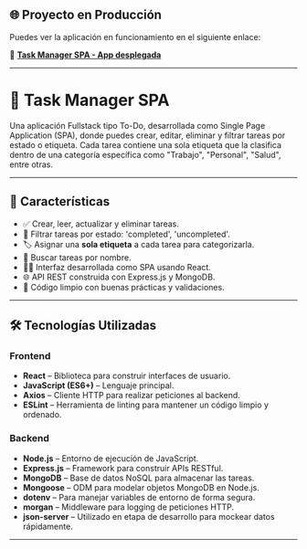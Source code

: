 ## 🌐 Proyecto en Producción

Puedes ver la aplicación en funcionamiento en el siguiente enlace:

🔗 **[Task Manager SPA - App desplegada](https://to-do-app-mern-3ezv.onrender.com/)**

---

# 📝 Task Manager SPA

Una aplicación Fullstack tipo To-Do, desarrollada como Single Page Application (SPA), donde puedes crear, editar, eliminar y filtrar tareas por estado o etiqueta. Cada tarea contiene una sola etiqueta que la clasifica dentro de una categoría específica como "Trabajo", "Personal", "Salud", entre otras.

---

## 🚀 Características

- ✅ Crear, leer, actualizar y eliminar tareas.
- 🎯 Filtrar tareas por estado: 'completed', 'uncompleted'.
- 🏷️ Asignar una **sola etiqueta** a cada tarea para categorizarla.
- 🔎 Buscar tareas por nombre.
- 🧑‍💻 Interfaz desarrollada como SPA usando React.
- 🌐 API REST construida con Express.js y MongoDB.
- 🌱 Código limpio con buenas prácticas y validaciones.

---

## 🛠️ Tecnologías Utilizadas

### Frontend

- **React** – Biblioteca para construir interfaces de usuario.
- **JavaScript (ES6+)** – Lenguaje principal.
- **Axios** – Cliente HTTP para realizar peticiones al backend.
- **ESLint** – Herramienta de linting para mantener un código limpio y ordenado.

### Backend

- **Node.js** – Entorno de ejecución de JavaScript.
- **Express.js** – Framework para construir APIs RESTful.
- **MongoDB** – Base de datos NoSQL para almacenar las tareas.
- **Mongoose** – ODM para modelar objetos MongoDB en Node.js.
- **dotenv** – Para manejar variables de entorno de forma segura.
- **morgan** – Middleware para logging de peticiones HTTP.
- **json-server** – Utilizado en etapa de desarrollo para mockear datos rápidamente.

---
